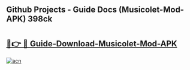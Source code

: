 ## Github Projects - Guide Docs (Musicolet-Mod-APK) 398ck

# <h2><a href="https://apkcomod.com?title=Musicolet-Mod-APK">🔗👉 🔴 Guide-Download-Musicolet-Mod-APK </a></h2>

[![acn](https://github.com/user-attachments/assets/0f9c940e-d8b0-45ae-aac7-cd30a18b3e1c)](https://apkcomod.com?title=Musicolet-Mod-APK)
